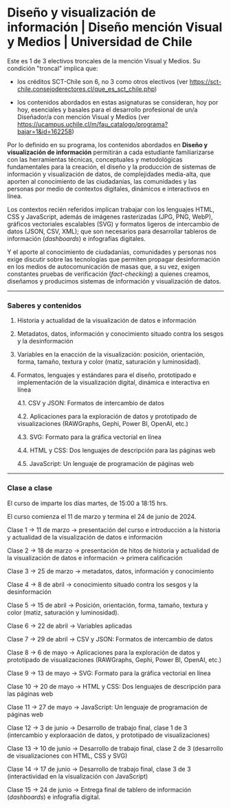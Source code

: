 # Diseño y visualización de información | Diseño mención Visual y Medios | Universidad de Chile

Este es 1 de 3 electivos troncales de la mención Visual y Medios. Su condición "troncal" implica que: 

- los créditos SCT-Chile son 6, no 3 como otros electivos (ver https://sct-chile.consejoderectores.cl/que_es_sct_chile.php) 

- los contenidos abordados en estas asignaturas se consideran, hoy por hoy, esenciales y basales para el desarrollo profesional de un/a Diseñador/a con mención Visual y Medios (ver https://ucampus.uchile.cl/m/fau_catalogo/programa?bajar=1&id=162258)

Por lo definido en su programa, los contenidos abordados en **Diseño y visualización de información** permitirán a cada estudiante familiarizarse con las herramientas técnicas, conceptuales y metodológicas fundamentales para la creación, el diseño y la producción de sistemas de información y visualización de datos, de complejidades media-alta, que aporten al conocimiento de las ciudadanías, las comunidades y las personas por medio de contextos digitales, dinámicos e interactivos en línea.

Los contextos recién referidos implican trabajar con los lenguajes HTML, CSS y JavaScript, además de imágenes rasterizadas (JPG, PNG, WebP), gráficos vectoriales escalables (SVG) y formatos ligeros de intercambio de datos (JSON, CSV, XML); que son necesarios para desarrollar tableros de información (*dashboards*) e infografías digitales.

Y el aporte al conocimiento de ciudadanías, comunidades y personas nos exige discutir sobre las tecnologías que permiten propagar desinformación en los medios de autocomunicación de masas que, a su vez, exigen constantes pruebas de verificación (*fact-checking*) a quienes creamos, diseñamos y producimos sistemas de información y visualización de datos.

- - - - - - -

### Saberes y contenidos

1. Historia y actualidad de la visualización de datos e información

2. Metadatos, datos, información y conocimiento situado contra los sesgos y la desinformación

3. Variables en la enacción de la visualización: posición, orientación, forma, tamaño, textura y color (matiz, saturación y luminosidad).

4. Formatos, lenguajes y estándares para el diseño, prototipado e implementación de la visualización digital, dinámica e interactiva en línea
  
   4.1. CSV y JSON: Formatos de intercambio de datos

   4.2. Aplicaciones para la exploración de datos y prototipado de visualizaciones (RAWGraphs, Gephi, Power BI, OpenAI, etc.)

   4.3. SVG: Formato para la gráfica vectorial en línea

   4.4. HTML y CSS: Dos lenguajes de descripción para las páginas web

   4.5. JavaScript: Un lenguaje de programación de páginas web

- - - - - - -

### Clase a clase

El curso de imparte los días martes, de 15:00 a 18:15 hrs. 

El curso comienza el 11 de marzo y termina el 24 de junio de 2024.

Clase 1 → 11 de marzo → presentación del curso e introducción a la historia y actualidad de la visualización de datos e información

Clase 2 → 18 de marzo → presentación de hitos de historia y actualidad de la visualización de datos e información → primera calificación 

Clase 3 → 25 de marzo → metadatos, datos, información y conocimiento

Clase 4 → 8 de abril → conocimiento situado contra los sesgos y la desinformación

Clase 5 → 15 de abril → Posición, orientación, forma, tamaño, textura y color (matiz, saturación y luminosidad).

Clase 6 → 22 de abril → Variables aplicadas

Clase 7 → 29 de abril → CSV y JSON: Formatos de intercambio de datos

Clase 8 → 6 de mayo → Aplicaciones para la exploración de datos y prototipado de visualizaciones (RAWGraphs, Gephi, Power BI, OpenAI, etc.)

Clase 9 → 13 de mayo → SVG: Formato para la gráfica vectorial en línea

Clase 10 → 20 de mayo → HTML y CSS: Dos lenguajes de descripción para las páginas web

Clase 11 → 27 de mayo → JavaScript: Un lenguaje de programación de páginas web

Clase 12 → 3 de junio → Desarrollo de trabajo final, clase 1 de 3 (intercambio y exploraación de datos, y prototipado de visualizaciones)

Clase 13 → 10 de junio → Desarrollo de trabajo final, clase 2 de 3 (desarrollo de visualizaciones con HTML, CSS y SVG)

Clase 14 → 17 de junio → Desarrollo de trabajo final, clase 3 de 3 (interactividad en la visualización con JavaScript)

Clase 15 → 24 de junio → Entrega final de tablero de información (*dashboards*) e infografía digital.


